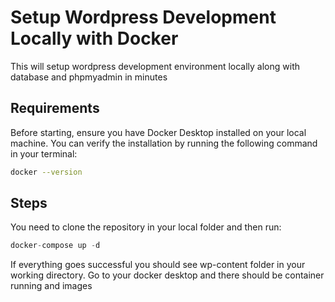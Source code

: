 # Setup Wordpress Development Locally with Docker

This will setup wordpress development environment locally along with database and phpmyadmin in minutes

## Requirements

Before starting, ensure you have Docker Desktop installed on your local machine. You can verify the installation by running the following command in your terminal:

```bash
docker --version
```

## Steps
You need to clone the repository in your local folder and then run:

```python
docker-compose up -d
```

If everything goes successful you should see wp-content folder in your working directory. Go to your docker desktop and there should be container running and images